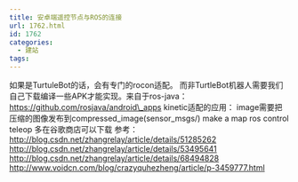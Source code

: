 ```yaml
---
title: 安卓端遥控节点与ROS的连接
url: 1762.html
id: 1762
categories:
  - 建站
tags:
---
```


如果是TurtuleBot的话，会有专门的rocon适配。 而非TurtleBot机器人需要我们自己下载编译一些APK才能实现。来自于ros-java：https://github.com/rosjava/android\_apps kinetic适配的应用： image需要把压缩的图像发布到compressed\_image(sensor_msgs/) make a map ros control teleop 多在谷歌商店可以下载 参考： http://blog.csdn.net/zhangrelay/article/details/51285262 http://blog.csdn.net/zhangrelay/article/details/53495641 http://blog.csdn.net/zhangrelay/article/details/68494828 http://www.voidcn.com/blog/crazyquhezheng/article/p-3459777.html
